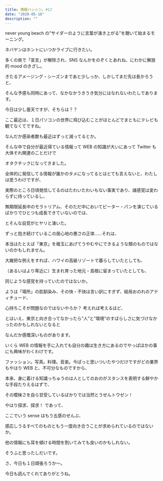 ```yaml
---
title: 情報ハッシン。#12
date: "2020-05-18"
description: ""
---
```


never young beach の”サイダーのように言葉が湧き上がる”を聴いて始まるモーニング。

ネバヤンはホントにいつかライブに行きたい。

多くの県で「宣言」が解除され、SNS なんかをのぞくとあれね、にわかに解放的 mood のきざし。

きたるアメージング・シーズンまであと少しっか、しかしてまだ先は長かろうと、

そんな予感も同時にあって、なかなかうきうき気分にはなれないわたしであります。

今日は少し曇天ですが、そちらは？？

ここ最近は、１日パソコンの世界に飛び込むことがほとんどでまともにテレビも観てなくてですね。

なんだか感染者数も最近はずっと減ってるとか。

そんな中で自分が最近得ている情報って WEB の知識が大いにあって Twitter も大体それ関連のことだけで

オタクチックになってきました。

全体的に発信してる情報が誰かのタメになってるとはとても言えないと、わたしは思うわけですが、

実際のところ日頃発信してるのはたわいたわいもない事実であり、諸感覚は変わらずに持っているし、

無期限延長中のモラトリアム、そのただ中においてピーター・パンを演じているばかりでひとつも成長できていないのでは、

とそんな自覚がヒヤリと湧いた。

ずっと抱き続けているこの居心地の悪さの正体……それは、

本当はたとえば「東京」を槍玉にあげてうやむやにできるような類のものではないのかもしれません。

大雑把な例えをすれば、ハワイの高級リゾートで暮らしていたとしても、

（あるいはより卑近に）生まれ育った地元・島根に留まっていたとしても、

同じような感覚を持っていたのではないか。

ようは「場所」の肌馴染み、その快・不快は言い訳にすぎず、結局おのれのアティチュード、

心持ちこそが問題なのではないやろか？ 考えれば考えるほど、

とはいえ、東京と向き合ってなかったら”人”と”環境”のすばらしさに気づけなかったのかもしれないとなると

なんだか感慨深いものがあります。

いくら WEB の情報を手に入れても自分の趣は生き方にあるのでやっぱほかの事にも興味がわくわけです。

ファッション。写真。料理。音楽。今ぱっと思いついたやつだけですがどの業界もやはり WEB と、不可分なものですから、

本来、身に着ける知識っちゅうのは人としてのおのがスタンスを表明する鮮やかな手段たりえるはずで、

その曖昧さを自ら甘受しているばかりでは当然とうぜんトウゼン！

やはり探求、探求！ であって、

ここでいう sense はもう五感のぜんぶ、

感応しうるすべてのものともう一度向き合うことが求められているのではないか。

他の情報にも耳を傾ける時間を割いてみても良いのかもしれない。

そうふと思ったしだいです。

さ、今日も１日頑張ろうか～。

今日も読んでくれてありがとうね。
